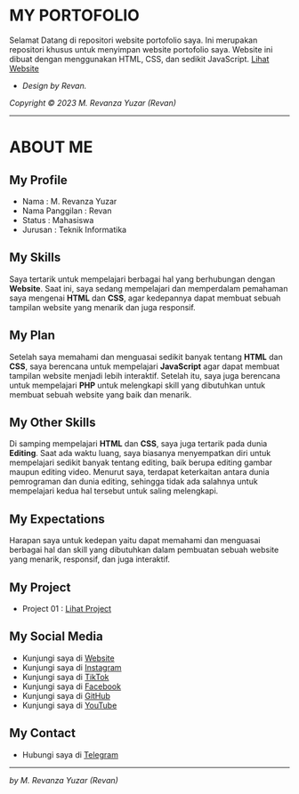# MY PORTOFOLIO

Selamat Datang di repositori website portofolio saya. Ini merupakan repositori khusus untuk menyimpan website portofolio saya. Website ini dibuat dengan menggunakan HTML, CSS, dan sedikit JavaScript. [Lihat Website](https://revanzayuzar.github.io/revanzayuzar)

- *Design by Revan.*

*Copyright © 2023 M. Revanza Yuzar (Revan)*

-----

# ABOUT ME

## My Profile
- Nama : M. Revanza Yuzar
- Nama Panggilan : Revan
- Status : Mahasiswa
- Jurusan : Teknik Informatika

## My Skills
Saya tertarik untuk mempelajari berbagai hal yang berhubungan dengan **Website**. Saat ini, saya sedang mempelajari dan memperdalam pemahaman saya mengenai **HTML** dan **CSS**, agar kedepannya dapat membuat sebuah tampilan website yang menarik dan juga responsif.

## My Plan
Setelah saya memahami dan menguasai sedikit banyak tentang **HTML** dan **CSS**, saya berencana untuk mempelajari **JavaScript** agar dapat membuat tampilan website menjadi lebih interaktif. Setelah itu, saya juga berencana untuk mempelajari **PHP** untuk melengkapi skill yang dibutuhkan untuk membuat sebuah website yang baik dan menarik.

## My Other Skills
Di samping mempelajari **HTML** dan **CSS**, saya juga tertarik pada dunia **Editing**. Saat ada waktu luang, saya biasanya menyempatkan diri untuk mempelajari sedikit banyak tentang editing, baik berupa editing gambar maupun editing video. Menurut saya, terdapat keterkaitan antara dunia pemrograman dan dunia editing, sehingga tidak ada salahnya untuk mempelajari kedua hal tersebut untuk saling melengkapi.

## My Expectations
Harapan saya untuk kedepan yaitu dapat memahami dan menguasai berbagai hal dan skill yang dibutuhkan dalam pembuatan sebuah website yang menarik, responsif, dan juga interaktif.

## My Project
- Project 01 : [Lihat Project](https://revanzayuzar.github.io/project-01)

## My Social Media
- Kunjungi saya di [Website](https://revanzayuzar.github.io)
- Kunjungi saya di [Instagram](https://www.instagram.com/revanzayuzar)
- Kunjungi saya di [TikTok](https://www.tiktok.com/@revanzayuzar)
- Kunjungi saya di [Facebook](https://www.facebook.com/revanza.yuzar)
- Kunjungi saya di [GitHub](https://www.github.com/revanzayuzar)
- Kunjungi saya di [YouTube](https://www.youtube.com/@revanzayuzar)

## My Contact
- Hubungi saya di [Telegram](https://t.me/revanzayuzar)

-----------------------------
*by M. Revanza Yuzar (Revan)*